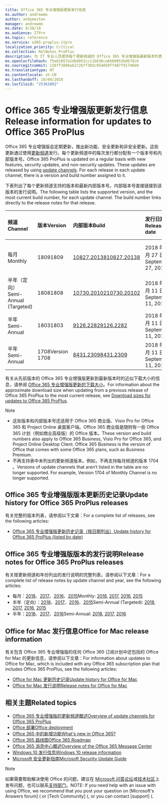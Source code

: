```yaml
---
title: Office 365 专业增强版更新发行信息
ms.author: andrewmo
author: andymosten
manager: andrewmo
ms.date: 9/28/18
ms.audience: ITPro
ms.topic: reference
ms.service: o365-proplus-itpro
localization_priority: Critical
ms.collection: RelNotes_ProPlus
description: 为 IT 专业人员提供每个更新频道的 Office 365 专业增强版最新版本列表和发行说明链接与更新历史记录
ms.openlocfilehash: f5eb1057e2db9052cc11b636ca66b0053bd67dc6
ms.sourcegitcommit: 116ff3898a6272bff303c954059ff487f91746b0
ms.translationtype: HT
ms.contentlocale: zh-CN
ms.lasthandoff: 10/04/2018
ms.locfileid: "25363892"
---
```

# <a name="release-information-for-updates-to-office-365-proplus"></a><span data-ttu-id="28f7f-103">Office 365 专业增强版更新发行信息</span><span class="sxs-lookup"><span data-stu-id="28f7f-103">Release information for updates to Office 365 ProPlus</span></span>

<span data-ttu-id="28f7f-p101">Office 365 专业增强版会定期更新，推出新功能、安全更新和非安全更新。这些更新通过使用[更新频道](https://docs.microsoft.com/DeployOffice/overview-of-update-channels-for-office-365-proplus)发行。每个更新频道中的每次发行都分配有一个版本号和内部版本号。</span><span class="sxs-lookup"><span data-stu-id="28f7f-p101">Office 365 ProPlus is updated on a regular basis with new features, security updates, and non-security updates. These updates are released by using [update channels](https://docs.microsoft.com/DeployOffice/overview-of-update-channels-for-office-365-proplus). For each release in each update channel, there is a version and build number assigned to it.</span></span> 

<span data-ttu-id="28f7f-p102">下表列出了每个更新频道支持的版本和最新内部版本号。内部版本号直接链接到该版本的发行说明。</span><span class="sxs-lookup"><span data-stu-id="28f7f-p102">The following table lists the supported version, and the most current build number, for each update channel. The build number links directly to the release notes for that release.</span></span> 

  
|<span data-ttu-id="28f7f-109">**频道**</span><span class="sxs-lookup"><span data-stu-id="28f7f-109">**Channel**</span></span>|<span data-ttu-id="28f7f-110">**版本**</span><span class="sxs-lookup"><span data-stu-id="28f7f-110">**Version**</span></span>|<span data-ttu-id="28f7f-111">**内部版本**</span><span class="sxs-lookup"><span data-stu-id="28f7f-111">**Build**</span></span>|<span data-ttu-id="28f7f-112">**发行日期**</span><span class="sxs-lookup"><span data-stu-id="28f7f-112">**Release date**</span></span>|<span data-ttu-id="28f7f-113">**版本支持到**</span><span class="sxs-lookup"><span data-stu-id="28f7f-113">**Version supported until**</span></span>|
|:-----|:-----|:-----|:-----|:-----|
|<span data-ttu-id="28f7f-114">每月</span><span class="sxs-lookup"><span data-stu-id="28f7f-114">Monthly</span></span>  <br/> |<span data-ttu-id="28f7f-115">1809</span><span class="sxs-lookup"><span data-stu-id="28f7f-115">1809</span></span>  <br/> |[<span data-ttu-id="28f7f-116">10827.20138</span><span class="sxs-lookup"><span data-stu-id="28f7f-116">10827.20138</span></span>](monthly-channel-2018.md#version-1809-september-27)  <br/> | <span data-ttu-id="28f7f-117">2018 年 9 月 27 日</span><span class="sxs-lookup"><span data-stu-id="28f7f-117">September 27, 2018</span></span>  <br/> |<span data-ttu-id="28f7f-118">版本 1810 已发布</span><span class="sxs-lookup"><span data-stu-id="28f7f-118">Version 1808 is released</span></span> <br/>|
|<span data-ttu-id="28f7f-119">半年（定向）</span><span class="sxs-lookup"><span data-stu-id="28f7f-119">Semi-Annual (Targeted)</span></span>  <br/> |<span data-ttu-id="28f7f-120">1808</span><span class="sxs-lookup"><span data-stu-id="28f7f-120">1808</span></span>  <br/> |[<span data-ttu-id="28f7f-121">10730.20102</span><span class="sxs-lookup"><span data-stu-id="28f7f-121">10730.20102</span></span>](semi-annual-channel-targeted-2018.md#version-1808-September-11)  <br/> | <span data-ttu-id="28f7f-122">2018 年 9 月 11 日</span><span class="sxs-lookup"><span data-stu-id="28f7f-122">September 11, 2018</span></span>  <br/> | <span data-ttu-id="28f7f-123">2019 年 3 月 13 日</span><span class="sxs-lookup"><span data-stu-id="28f7f-123">March 13, 2019</span></span> <br/>|
|<span data-ttu-id="28f7f-124">半年</span><span class="sxs-lookup"><span data-stu-id="28f7f-124">Semi-Annual</span></span> <br/> |<span data-ttu-id="28f7f-125">1803</span><span class="sxs-lookup"><span data-stu-id="28f7f-125">1803</span></span>  <br/> | [<span data-ttu-id="28f7f-126">9126.2282</span><span class="sxs-lookup"><span data-stu-id="28f7f-126">9126.2282</span></span>](semi-annual-channel-2018.md#version-1803-september-11) <br/> | <span data-ttu-id="28f7f-127">2018 年 9 月 11 日</span><span class="sxs-lookup"><span data-stu-id="28f7f-127">September 11, 2018</span></span>  <br/> | <span data-ttu-id="28f7f-128">2019 年 9 月 10 日</span><span class="sxs-lookup"><span data-stu-id="28f7f-128">September 10, 2019</span></span> <br/>|
|<span data-ttu-id="28f7f-129">半年</span><span class="sxs-lookup"><span data-stu-id="28f7f-129">Semi-Annual</span></span> <br/> |<span data-ttu-id="28f7f-130">1708</span><span class="sxs-lookup"><span data-stu-id="28f7f-130">Version 1708</span></span>  <br/> |[<span data-ttu-id="28f7f-131">8431.2309</span><span class="sxs-lookup"><span data-stu-id="28f7f-131">8431.2309</span></span>](semi-annual-channel-2018.md#version-1708-september-11)  <br/> | <span data-ttu-id="28f7f-132">2018 年 9 月 11 日</span><span class="sxs-lookup"><span data-stu-id="28f7f-132">September 11, 2018</span></span>  <br/> | <span data-ttu-id="28f7f-133">2019 年 3 月 13 日</span><span class="sxs-lookup"><span data-stu-id="28f7f-133">March 13, 2019</span></span> <br/>|

<span data-ttu-id="28f7f-134">有关从先前版本的 Office 365 专业增强版更新到最新版本时的近似下载大小的信息，请参阅 [Office 365 专业增强版更新的下载大小](download-sizes-office365-proplus-updates.md)。</span><span class="sxs-lookup"><span data-stu-id="28f7f-134">For information about the approximate download size when updating from a previous release of Office 365 ProPlus to the most current release, see [Download sizes for updates to Office 365 ProPlus](download-sizes-office365-proplus-updates.md).</span></span>

> [!NOTE]
> - <span data-ttu-id="28f7f-p103">这些版本和内部版本号还适用于 Office 365 商业版、Visio Pro for Office 365 和 Project Online 桌面客户端。Office 365 商业版是随附有一些 Office 365 计划（例如商业高级版）的 Office 版本。</span><span class="sxs-lookup"><span data-stu-id="28f7f-p103">These version and build numbers also apply to Office 365 Business, Visio Pro for Office 365, and Project Online Desktop Client. Office 365 Business is the version of Office that comes with some Office 365 plans, such as Business Premium.</span></span>
> - <span data-ttu-id="28f7f-p104">不再支持表中未列出的更新频道版本。例如，不再支持每月频道的版本 1704 。</span><span class="sxs-lookup"><span data-stu-id="28f7f-p104">Versions of update channels that aren't listed in the table are no longer supported. For example, Version 1704 of Monthly Channel is no longer supported.</span></span> 


## <a name="update-history-for-office-365-proplus-releases"></a><span data-ttu-id="28f7f-139">Office 365 专业增强版版本更新历史记录</span><span class="sxs-lookup"><span data-stu-id="28f7f-139">Update history for Office 365 ProPlus releases</span></span>

<span data-ttu-id="28f7f-140">有关完整的版本列表，请参阅以下文章：</span><span class="sxs-lookup"><span data-stu-id="28f7f-140">For a complete list of releases, see the following articles:</span></span>
 - [<span data-ttu-id="28f7f-141">Office 365 专业增强版更新历史记录（按日期列出）</span><span class="sxs-lookup"><span data-stu-id="28f7f-141">Update history for Office 365 ProPlus (listed by date)</span></span>](update-history-office365-proplus-by-date.md)

## <a name="release-notes-for-office-365-proplus-releases"></a><span data-ttu-id="28f7f-142">Office 365 专业增强版版本的发行说明</span><span class="sxs-lookup"><span data-stu-id="28f7f-142">Release notes for Office 365 ProPlus releases</span></span>

<span data-ttu-id="28f7f-143">有关按更新频道和年份列出的发行说明的完整列表，请参阅以下文章：</span><span class="sxs-lookup"><span data-stu-id="28f7f-143">For a complete list of release notes by update channel and year, see the following articles:</span></span>
 - <span data-ttu-id="28f7f-144">每月：[2018](monthly-channel-2018.md)、[2017](monthly-channel-2017.md)、[2016](monthly-channel-2016.md)、[2015](monthly-channel-2015.md)</span><span class="sxs-lookup"><span data-stu-id="28f7f-144">Monthly: [2018](monthly-channel-2018.md), [2017](monthly-channel-2017.md), [2016](monthly-channel-2016.md), [2015](monthly-channel-2015.md)</span></span>
 - <span data-ttu-id="28f7f-145">半年（定向）：[2018](semi-annual-channel-targeted-2018.md)、[2017](semi-annual-channel-targeted-2017.md)、[2016](semi-annual-channel-targeted-2016.md)、[2015](semi-annual-channel-targeted-2015.md)</span><span class="sxs-lookup"><span data-stu-id="28f7f-145">Semi-Annual (Targeted): [2018](semi-annual-channel-targeted-2018.md), [2017](semi-annual-channel-targeted-2017.md), [2016](semi-annual-channel-targeted-2016.md), [2015](semi-annual-channel-targeted-2015.md)</span></span>
 - <span data-ttu-id="28f7f-146">半年：[2018](semi-annual-channel-2018.md)、[2017](semi-annual-channel-2017.md)、[2016](semi-annual-channel-2016.md)</span><span class="sxs-lookup"><span data-stu-id="28f7f-146">Semi-Annual: [2018](semi-annual-channel-2018.md), [2017](semi-annual-channel-2017.md), [2016](semi-annual-channel-2016.md)</span></span>

## <a name="office-for-mac-release-information"></a><span data-ttu-id="28f7f-147">Office for Mac 发行信息</span><span class="sxs-lookup"><span data-stu-id="28f7f-147">Office for Mac release information</span></span>

<span data-ttu-id="28f7f-148">有关包含 Office 365 专业增强版的任何 Office 365 订阅计划中还包括的 Office for Mac 的更新信息，请参阅以下文章：</span><span class="sxs-lookup"><span data-stu-id="28f7f-148">For information about updates to Office for Mac, which is included with any Office 365 subscription plan that includes Office 365 ProPlus, see the following articles:</span></span>
 - [<span data-ttu-id="28f7f-149">Office for Mac 更新历史记录</span><span class="sxs-lookup"><span data-stu-id="28f7f-149">Update history for Office for Mac</span></span>](update-history-office-for-mac.md)
 - [<span data-ttu-id="28f7f-150">Office for Mac 发行说明</span><span class="sxs-lookup"><span data-stu-id="28f7f-150">Release notes for Office for Mac</span></span>](release-notes-office-for-mac.md)


## <a name="related-topics"></a><span data-ttu-id="28f7f-151">相关主题</span><span class="sxs-lookup"><span data-stu-id="28f7f-151">Related topics</span></span>

- [<span data-ttu-id="28f7f-152">Office 365 专业增强版的更新频道概述</span><span class="sxs-lookup"><span data-stu-id="28f7f-152">Overview of update channels for Office 365 ProPlus</span></span>](https://docs.microsoft.com/DeployOffice/overview-of-update-channels-for-office-365-proplus)
- [<span data-ttu-id="28f7f-153">Office 部署</span><span class="sxs-lookup"><span data-stu-id="28f7f-153">Office deployment</span></span>](https://docs.microsoft.com/deployoffice/)
- [<span data-ttu-id="28f7f-154">Office 365 中的新增功能</span><span class="sxs-lookup"><span data-stu-id="28f7f-154">What's new in Office 365?</span></span>](https://support.office.com/article/95c8d81d-08ba-42c1-914f-bca4603e1426)
- [<span data-ttu-id="28f7f-155">Office 365 路线图</span><span class="sxs-lookup"><span data-stu-id="28f7f-155">Office 365 Roadmap</span></span>](https://products.office.com/business/office-365-roadmap)
- [<span data-ttu-id="28f7f-156">Office 365 消息中心概述</span><span class="sxs-lookup"><span data-stu-id="28f7f-156">Overview of the Office 365 Message Center</span></span>](https://support.office.com/article/38fb3333-bfcc-4340-a37b-deda509c2093)
- [<span data-ttu-id="28f7f-157">Windows 10 发行信息</span><span class="sxs-lookup"><span data-stu-id="28f7f-157">Windows 10 release information</span></span>](https://www.microsoft.com/itpro/windows-10/release-information)
- [<span data-ttu-id="28f7f-158">Microsoft 安全更新指南</span><span class="sxs-lookup"><span data-stu-id="28f7f-158">Microsoft Security Update Guide</span></span>](https://portal.msrc.microsoft.com/)

> [!NOTE]
> <span data-ttu-id="28f7f-159">如果需要帮助解决使用 Office 的问题，建议在 [Microsoft 问答论坛](https://answers.microsoft.com/)或[技术社区](https://techcommunity.microsoft.com/)上发布问题，也可以联系[支持部门](https://support.microsoft.com/contactus)。</span><span class="sxs-lookup"><span data-stu-id="28f7f-159">NOTE: If you need help with an issue with using Office, we recommend that you post your question on [Microsoft's Answers forum] ([](https://answers.microsoft.com/) or [Tech Community] ([](https://techcommunity.microsoft.com/), or you can contact [support] ([](https://support.microsoft.com/contactus).</span></span>
